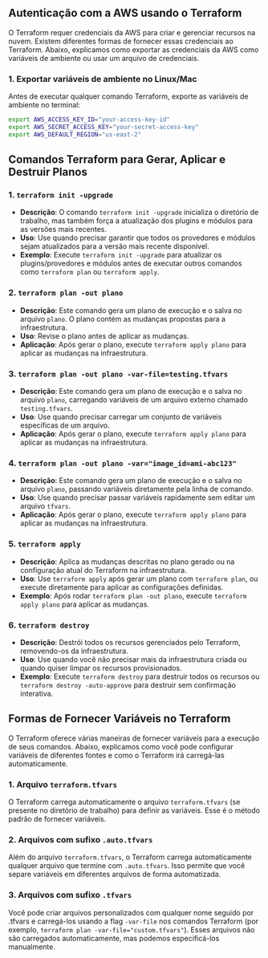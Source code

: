 
## Autenticação com a AWS usando o Terraform

O Terraform requer credenciais da AWS para criar e gerenciar recursos na nuvem. Existem diferentes formas de fornecer essas credenciais ao Terraform. Abaixo, explicamos como exportar as credenciais da AWS como variáveis de ambiente ou usar um arquivo de credenciais.

### 1. Exportar variáveis de ambiente no Linux/Mac
Antes de executar qualquer comando Terraform, exporte as variáveis de ambiente no terminal:

```bash
export AWS_ACCESS_KEY_ID="your-access-key-id"
export AWS_SECRET_ACCESS_KEY="your-secret-access-key"
export AWS_DEFAULT_REGION="us-east-2"
```

## Comandos Terraform para Gerar, Aplicar e Destruir Planos


### 1. `terraform init -upgrade`
- **Descrição**: O comando `terraform init -upgrade` inicializa o diretório de trabalho, mas também força a atualização dos plugins e módulos para as versões mais recentes.
- **Uso**: Use quando precisar garantir que todos os provedores e módulos sejam atualizados para a versão mais recente disponível.
- **Exemplo**: Execute `terraform init -upgrade` para atualizar os plugins/provedores e módulos antes de executar outros comandos como `terraform plan` ou `terraform apply`.

### 2. `terraform plan -out plano`
- **Descrição**: Este comando gera um plano de execução e o salva no arquivo `plano`. O plano contém as mudanças propostas para a infraestrutura.
- **Uso**: Revise o plano antes de aplicar as mudanças.
- **Aplicação**: Após gerar o plano, execute `terraform apply plano` para aplicar as mudanças na infraestrutura.

### 3. `terraform plan -out plano -var-file=testing.tfvars`
- **Descrição**: Este comando gera um plano de execução e o salva no arquivo `plano`, carregando variáveis de um arquivo externo chamado `testing.tfvars`.
- **Uso**: Use quando precisar carregar um conjunto de variáveis específicas de um arquivo.
- **Aplicação**: Após gerar o plano, execute `terraform apply plano` para aplicar as mudanças na infraestrutura.

### 4. `terraform plan -out plano -var="image_id=ami-abc123"`
- **Descrição**: Este comando gera um plano de execução e o salva no arquivo `plano`, passando variáveis diretamente pela linha de comando.
- **Uso**: Use quando precisar passar variáveis rapidamente sem editar um arquivo `tfvars`.
- **Aplicação**: Após gerar o plano, execute `terraform apply plano` para aplicar as mudanças na infraestrutura.

### 5. `terraform apply`
- **Descrição**: Aplica as mudanças descritas no plano gerado ou na configuração atual do Terraform na infraestrutura.
- **Uso**: Use `terraform apply` após gerar um plano com `terraform plan`, ou execute diretamente para aplicar as configurações definidas.
- **Exemplo**: Após rodar `terraform plan -out plano`, execute `terraform apply plano` para aplicar as mudanças.

### 6. `terraform destroy`
- **Descrição**: Destrói todos os recursos gerenciados pelo Terraform, removendo-os da infraestrutura.
- **Uso**: Use quando você não precisar mais da infraestrutura criada ou quando quiser limpar os recursos provisionados.
- **Exemplo**: Execute `terraform destroy` para destruir todos os recursos ou `terraform destroy -auto-approve` para destruir sem confirmação interativa.




## Formas de Fornecer Variáveis no Terraform

O Terraform oferece várias maneiras de fornecer variáveis para a execução de seus comandos. Abaixo, explicamos como você pode configurar variáveis de diferentes fontes e como o Terraform irá carregá-las automaticamente.

### 1. **Arquivo `terraform.tfvars`**
O Terraform carrega automaticamente o arquivo `terraform.tfvars` (se presente no diretório de trabalho) para definir as variáveis. Esse é o método padrão de fornecer variáveis.

### 2. **Arquivos com sufixo `.auto.tfvars`**
Além do arquivo `terraform.tfvars`, o Terraform carrega automaticamente qualquer arquivo que termine com `.auto.tfvars`. Isso permite que você separe variáveis em diferentes arquivos de forma automatizada.

### 3. **Arquivos com sufixo `.tfvars`**
Você pode criar arquivos personalizados com qualquer nome seguido por .tfvars e carregá-los usando a flag `-var-file` nos comandos Terraform (por exemplo, `terraform plan -var-file="custom.tfvars"`). Esses arquivos não são carregados automaticamente, mas podemos especificá-los manualmente.



